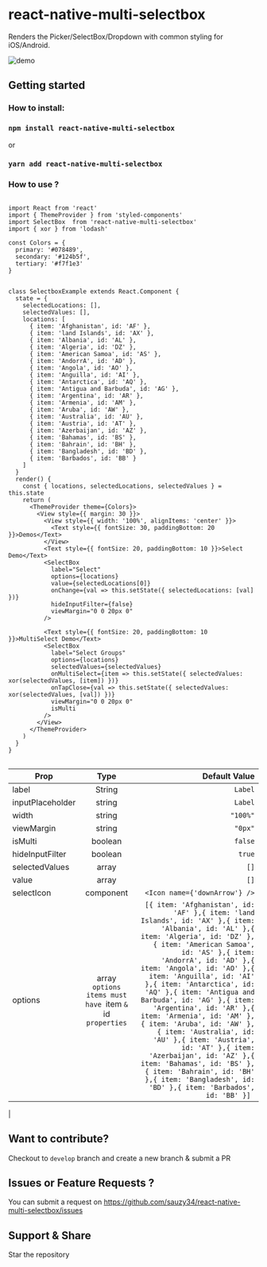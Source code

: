 # react-native-multi-selectbox 

Renders the Picker/SelectBox/Dropdown with common styling for iOS/Android.

![demo](https://raw.githubusercontent.com/sauzy34/react-native-multi-selectbox/master/demo.gif)

## Getting started

### How to install:

### `npm install react-native-multi-selectbox`

or

### `yarn add react-native-multi-selectbox`

### How to use ?

```

import React from 'react'
import { ThemeProvider } from 'styled-components'
import SelectBox  from 'react-native-multi-selectbox'
import { xor } from 'lodash'

const Colors = {
  primary: '#078489',
  secondary: '#124b5f',
  tertiary: '#f7f1e3'
}


class SelectboxExample extends React.Component {
  state = {
    selectedLocations: [],
    selectedValues: [],
    locations: [
      { item: 'Afghanistan', id: 'AF' },
      { item: 'land Islands', id: 'AX' },
      { item: 'Albania', id: 'AL' },
      { item: 'Algeria', id: 'DZ' },
      { item: 'American Samoa', id: 'AS' },
      { item: 'AndorrA', id: 'AD' },
      { item: 'Angola', id: 'AO' },
      { item: 'Anguilla', id: 'AI' },
      { item: 'Antarctica', id: 'AQ' },
      { item: 'Antigua and Barbuda', id: 'AG' },
      { item: 'Argentina', id: 'AR' },
      { item: 'Armenia', id: 'AM' },
      { item: 'Aruba', id: 'AW' },
      { item: 'Australia', id: 'AU' },
      { item: 'Austria', id: 'AT' },
      { item: 'Azerbaijan', id: 'AZ' },
      { item: 'Bahamas', id: 'BS' },
      { item: 'Bahrain', id: 'BH' },
      { item: 'Bangladesh', id: 'BD' },
      { item: 'Barbados', id: 'BB' }
    ]
  }
  render() {
    const { locations, selectedLocations, selectedValues } = this.state
    return (
      <ThemeProvider theme={Colors}>
        <View style={{ margin: 30 }}>
          <View style={{ width: '100%', alignItems: 'center' }}>
            <Text style={{ fontSize: 30, paddingBottom: 20 }}>Demos</Text>
          </View>
          <Text style={{ fontSize: 20, paddingBottom: 10 }}>Select Demo</Text>
          <SelectBox
            label="Select"
            options={locations}
            value={selectedLocations[0]}
            onChange={val => this.setState({ selectedLocations: [val] })}
            hideInputFilter={false}
            viewMargin="0 0 20px 0"
          />

          <Text style={{ fontSize: 20, paddingBottom: 10 }}>MultiSelect Demo</Text>
          <SelectBox
            label="Select Groups"
            options={locations}
            selectedValues={selectedValues}
            onMultiSelect={item => this.setState({ selectedValues: xor(selectedValues, [item]) })}
            onTapClose={val => this.setState({ selectedValues: xor(selectedValues, [val]) })}
            viewMargin="0 0 20px 0"
            isMulti
          />
        </View>
      </ThemeProvider>
    )
  }
}


```
| Prop        | Type           | Default Value  |
| ------------- |:-------------:| -----:|
| label      | String | `Label` |
| inputPlaceholder      | string      |   `Label` |
| width | string      |    `"100%"` |
| viewMargin | string      |    `"0px"` |
| isMulti | boolean      |    `false` |
| hideInputFilter | boolean      |    `true` |
| selectedValues | array      |    `[]` |
| value | array      |    `[]` |
| selectIcon | component      |    `<Icon name={'downArrow'} />` |
| options | array `options items must have `item ` & ` id` properties`      |  ```[{ item: 'Afghanistan', id: 'AF' },{ item: 'land Islands', id: 'AX' },{ item: 'Albania', id: 'AL' },{ item: 'Algeria', id: 'DZ' },{ item: 'American Samoa', id: 'AS' },{ item: 'AndorrA', id: 'AD' },{ item: 'Angola', id: 'AO' },{ item: 'Anguilla', id: 'AI' },{ item: 'Antarctica', id: 'AQ' },{ item: 'Antigua and Barbuda', id: 'AG' },{ item: 'Argentina', id: 'AR' },{ item: 'Armenia', id: 'AM' },{ item: 'Aruba', id: 'AW' },{ item: 'Australia', id: 'AU' },{ item: 'Austria', id: 'AT' },{ item: 'Azerbaijan', id: 'AZ' },{ item: 'Bahamas', id: 'BS' },{ item: 'Bahrain', id: 'BH' },{ item: 'Bangladesh', id: 'BD' },{ item: 'Barbados', id: 'BB' }] ```
|


## Want to contribute?

Checkout to `develop` branch and create a new branch & submit a PR

## Issues or Feature Requests ?

You can submit a request on https://github.com/sauzy34/react-native-multi-selectbox/issues

## Support & Share

Star the repository